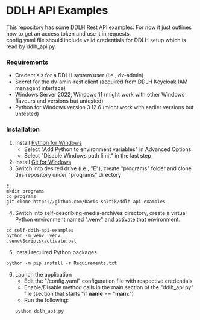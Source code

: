 # DDLH API Examples
This repository has some DDLH Rest API examples. For now it just outlines how to get an access token and use it in requests.  
config.yaml file should include valid credentials for DDLH setup which is read by ddlh_api.py. 

### Requirements
- Credentials for a DDLH system user (i.e., dv-admin)
- Secret for the dv-amin-rest client (acquired from DDLH Keycloak IAM managent interface)
- Windows Server 2022, Windows 11 (might work with other Windows flavours and versions but untested)
- Python for Windows version 3.12.6 (might work with earlier versions but untested)

### Installation

1. Install [Python for Windows](https://www.python.org/downloads)
   - Select "Add Python to environment variables" in Advanced Options
   - Select "Disable Windows path limit" in the last step
2. Install [Git for Windows](https://git-scm.com/download/win)  
3. Switch into desired drive (i.e., "E"), create "programs" folder and clone this repository under "programs" directory
```console
E:  
mkdir programs  
cd programs  
git clone https://github.com/baris-saltik/ddlh-api-examples  
```
4. Switch into self-describing-media-archives directory, create a virtual Python environment named ".venv" and activate that environment.
```console
cd self-ddlh-api-examples  
python -m venv .venv  
.venv\Scripts\activate.bat  
```
5. Install required Python packages
```console
python -m pip install -r Requirements.txt
```
6. Launch the application
    -  Edit the "/config.yaml" configuration file with respective credentials
    -  Enable/Disable method calls in the main section of the "ddlh_api.py" file (section that starts "if __name__ == "__main__:")
    -  Run the following:
   ```console
   python ddlh_api.py
   ```